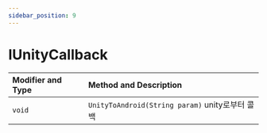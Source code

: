 ```yaml
---
sidebar_position: 9
---
```


# IUnityCallback 

| Modifier and Type | Method and Description                           |
| :---------------- | :----------------------------------------------- |
| `void`            | `UnityToAndroid(String param)` unity로부터 콜백 |
